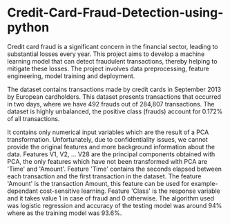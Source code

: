 # Credit-Card-Fraud-Detection-using-python
Credit card fraud is a significant concern in the financial sector, leading to substantial losses every year. This project aims to develop a machine learning model that can detect fraudulent transactions, thereby helping to mitigate these losses. The project involves data preprocessing, feature engineering, model training and deployment.

The dataset contains transactions made by credit cards in September 2013 by European cardholders.
This dataset presents transactions that occurred in two days, where we have 492 frauds out of 284,807 transactions. The dataset is highly unbalanced, the positive class (frauds) account for 0.172% of all transactions.

It contains only numerical input variables which are the result of a PCA transformation. Unfortunately, due to confidentiality issues, we cannot provide the original features and more background information about the data. Features V1, V2, … V28 are the principal components obtained with PCA, the only features which have not been transformed with PCA are 'Time' and 'Amount'. Feature 'Time' contains the seconds elapsed between each transaction and the first transaction in the dataset. The feature 'Amount' is the transaction Amount, this feature can be used for example-dependant cost-sensitive learning. Feature 'Class' is the response variable and it takes value 1 in case of fraud and 0 otherwise. 
The algorithm used was logistic regression and accuracy of the testing model was around 94% where as the training model was 93.6%.
